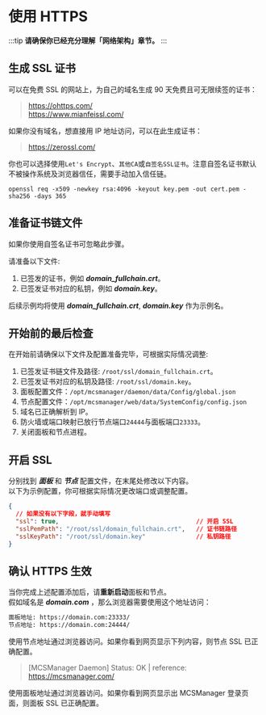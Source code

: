 # 使用 HTTPS

:::tip
**请确保你已经充分理解「网络架构」章节。**
:::

## 生成 SSL 证书

可以在免费 SSL 的网站上，为自己的域名生成 90 天免费且可无限续签的证书：

> <a href="https://ohttps.com/" target="_blank">https://ohttps.com/</a>  
> <a href="https://www.mianfeissl.com/" target="_blank">https://www.mianfeissl.com/</a>

如果你没有域名，想直接用 IP 地址访问，可以在此生成证书：

> <a href="https://zerossl.com/" target="_blank">https://zerossl.com/</a>

你也可以选择使用`Let's Encrypt`、`其他CA`或`自签名SSL证书`。注意自签名证书默认不被操作系统及浏览器信任，需要手动加入信任链。

```使用OpenSSL生成自签名证书
openssl req -x509 -newkey rsa:4096 -keyout key.pem -out cert.pem -sha256 -days 365
```

## 准备证书链文件

如果你使用自签名证书可忽略此步骤。

请准备以下文件:
1. 已签发的证书，例如 **_domain_fullchain.crt_**。
2. 已签发证书对应的私钥，例如 **_domain.key_**。

后续示例均将使用 **_domain_fullchain.crt_**,  **_domain.key_** 作为示例名。

## 开始前的最后检查

在开始前请确保以下文件及配置准备完毕，可根据实际情况调整:

1. 已签发证书链文件及路径: `/root/ssl/domain_fullchain.crt`。
2. 已签发证书对应的私钥及路径: `/root/ssl/domain.key`。
3. 面板配置文件：`/opt/mcsmanager/daemon/data/Config/global.json`
4. 节点配置文件：`/opt/mcsmanager/web/data/SystemConfig/config.json`
5. 域名已正确解析到 IP。
6. 防火墙或端口映射已放行节点端口`24444`与面板端口`23333`。
7. 关闭面板和节点进程。

## 开启 SSL

分别找到 **_面板_** 和 **_节点_** 配置文件，在末尾处修改以下内容。 \
以下为示例配置，你可根据实际情况更改端口或调整配置。

```json
{
  // 如果没有以下字段，就手动填写
  "ssl": true,                                      // 开启 SSL
  "sslPemPath": "/root/ssl/domain_fullchain.crt",   // 证书链路径
  "sslKeyPath": "/root/ssl/domain.key"              // 私钥路径
}
```


## 确认 HTTPS 生效

当你完成上述配置添加后，请**重新启动**面板和节点。\
假如域名是 **_domain.com_** ，那么浏览器需要使用这个地址访问：

```txt
面板地址: https://domain.com:23333/
节点地址: https://domain.com:24444/
```

使用节点地址通过浏览器访问。如果你看到网页显示下列内容，则节点 SSL 已正确配置。

> [MCSManager Daemon] Status: OK | reference: https://mcsmanager.com/

使用面板地址通过浏览器访问。如果你看到网页显示出 MCSManager 登录页面，则面板 SSL 已正确配置。